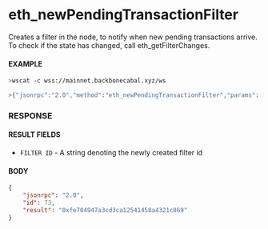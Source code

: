 # eth_newPendingTransactionFilter

Creates a filter in the node, to notify when new pending transactions arrive. To check if the state has changed, call
eth_getFilterChanges.

#### EXAMPLE

```bash
>wscat -c wss://mainnet.backbonecabal.xyz/ws

>{"jsonrpc":"2.0","method":"eth_newPendingTransactionFilter","params":[],"id":73}
```

### RESPONSE

#### RESULT FIELDS

-   `FILTER ID` - A string denoting the newly created filter id

#### BODY

```json
{
	"jsonrpc": "2.0",
	"id": 73,
	"result": "0xfe704947a3cd3ca12541458a4321c869"
}
```
